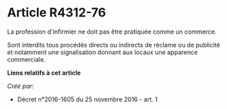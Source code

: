 # Article R4312-76

La profession d'infirmier ne doit pas être pratiquée comme un commerce. 

Sont interdits tous procédés directs ou indirects de réclame ou de  publicité et notamment une signalisation donnant aux
locaux une  apparence commerciale.

**Liens relatifs à cet article**

_Créé par_:

  - Décret n°2016-1605 du 25 novembre 2016 - art. 1
